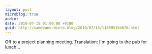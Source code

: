 ```yaml
---
layout: post
microblog: true
audio: 
date: 2010-07-15 01:00:00 +0100
guid: http://samdeane.micro.blog/2010/07/15/t18595164676.html
---
```

Off to a project planning meeting. Translation: I'm going to the pub for lunch...

